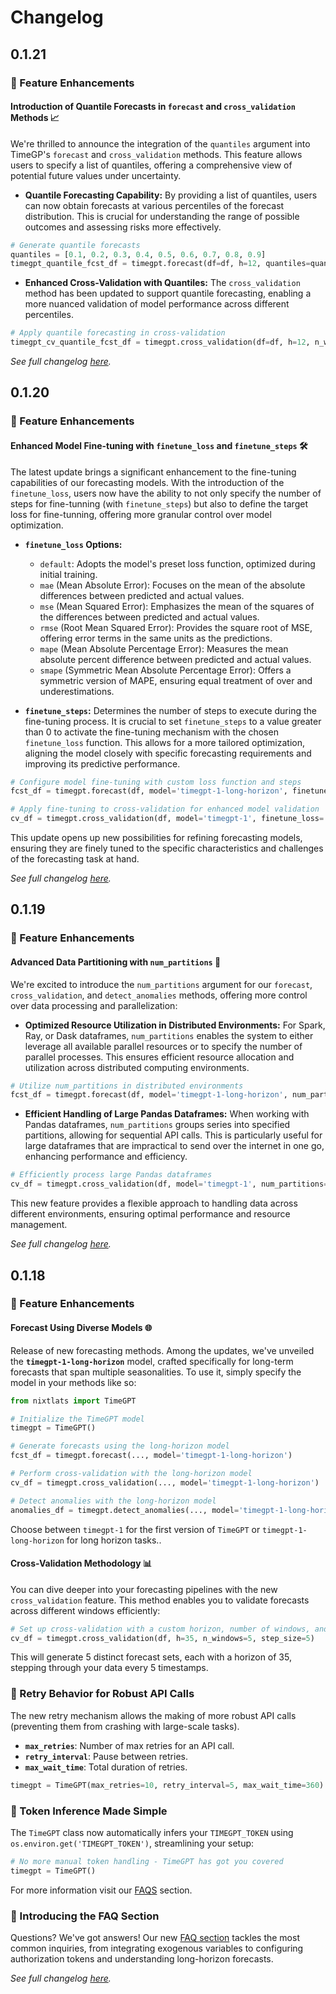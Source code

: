 # Changelog

## 0.1.21

### 🚀 Feature Enhancements

#### Introduction of Quantile Forecasts in `forecast` and `cross_validation` Methods 📈

We're thrilled to announce the integration of the `quantiles` argument into TimeGP's `forecast` and `cross_validation` methods. This feature allows users to specify a list of quantiles, offering a comprehensive view of potential future values under uncertainty.

- **Quantile Forecasting Capability:**
  By providing a list of quantiles, users can now obtain forecasts at various percentiles of the forecast distribution. This is crucial for understanding the range of possible outcomes and assessing risks more effectively.

``` python
# Generate quantile forecasts
quantiles = [0.1, 0.2, 0.3, 0.4, 0.5, 0.6, 0.7, 0.8, 0.9]
timegpt_quantile_fcst_df = timegpt.forecast(df=df, h=12, quantiles=quantiles, ...)
```

- **Enhanced Cross-Validation with Quantiles:**
  The `cross_validation` method has been updated to support quantile forecasting, enabling a more nuanced validation of model performance across different percentiles.

``` python
# Apply quantile forecasting in cross-validation
timegpt_cv_quantile_fcst_df = timegpt.cross_validation(df=df, h=12, n_windows=5, quantiles=quantiles, ...)
```

*See full changelog [here](https://github.com/Nixtla/nixtla/releases/v0.1.21).*

## 0.1.20

### 🚀 Feature Enhancements

#### Enhanced Model Fine-tuning with `finetune_loss` and `finetune_steps` 🛠️

The latest update brings a significant enhancement to the fine-tuning capabilities of our forecasting models. With the introduction of the `finetune_loss`, users now have the ability to not only specify the number of steps for fine-tunning (with `finetune_steps`) but also to define the target loss for fine-tunning, offering more granular control over model optimization.

- **`finetune_loss` Options:**
  - `default`: Adopts the model's preset loss function, optimized during initial training.
  - `mae` (Mean Absolute Error): Focuses on the mean of the absolute differences between predicted and actual values.
  - `mse` (Mean Squared Error): Emphasizes the mean of the squares of the differences between predicted and actual values.
  - `rmse` (Root Mean Squared Error): Provides the square root of MSE, offering error terms in the same units as the predictions.
  - `mape` (Mean Absolute Percentage Error): Measures the mean absolute percent difference between predicted and actual values.
  - `smape` (Symmetric Mean Absolute Percentage Error): Offers a symmetric version of MAPE, ensuring equal treatment of over and underestimations.

- **`finetune_steps`:** Determines the number of steps to execute during the fine-tuning process. It is crucial to set `finetune_steps` to a value greater than 0 to activate the fine-tuning mechanism with the chosen `finetune_loss` function. This allows for a more tailored optimization, aligning the model closely with specific forecasting requirements and improving its predictive performance.

``` python
# Configure model fine-tuning with custom loss function and steps
fcst_df = timegpt.forecast(df, model='timegpt-1-long-horizon', finetune_loss='mape', finetune_steps=50)

# Apply fine-tuning to cross-validation for enhanced model validation
cv_df = timegpt.cross_validation(df, model='timegpt-1', finetune_loss='smape', finetune_steps=50)
```

This update opens up new possibilities for refining forecasting models, ensuring they are finely tuned to the specific characteristics and challenges of the forecasting task at hand.

*See full changelog [here](https://github.com/Nixtla/nixtla/releases/v0.1.20).*

## 0.1.19

### 🚀 Feature Enhancements

#### Advanced Data Partitioning with `num_partitions` 🔄

We're excited to introduce the `num_partitions` argument for our `forecast`, `cross_validation`, and `detect_anomalies` methods, offering more control over data processing and parallelization:

- **Optimized Resource Utilization in Distributed Environments:** For Spark, Ray, or Dask dataframes, `num_partitions` enables the system to either leverage all available parallel resources or to specify the number of parallel processes. This ensures efficient resource allocation and utilization across distributed computing environments.

``` python
# Utilize num_partitions in distributed environments
fcst_df = timegpt.forecast(df, model='timegpt-1-long-horizon', num_partitions=10)
```

- **Efficient Handling of Large Pandas Dataframes:** When working with Pandas dataframes, `num_partitions` groups series into specified partitions, allowing for sequential API calls. This is particularly useful for large dataframes that are impractical to send over the internet in one go, enhancing performance and efficiency.

``` python
# Efficiently process large Pandas dataframes
cv_df = timegpt.cross_validation(df, model='timegpt-1', num_partitions=5)
```

This new feature provides a flexible approach to handling data across different environments, ensuring optimal performance and resource management.

*See full changelog [here](https://github.com/Nixtla/nixtla/releases/v0.1.19).*

## 0.1.18

### 🚀 Feature Enhancements

#### Forecast Using Diverse Models 🌐

Release of new forecasting methods. Among the updates, we've unveiled the **`timegpt-1-long-horizon`** model, crafted specifically for long-term forecasts that span multiple seasonalities. To use it, simply specify the model in your methods like so:

``` python
from nixtlats import TimeGPT

# Initialize the TimeGPT model
timegpt = TimeGPT()

# Generate forecasts using the long-horizon model
fcst_df = timegpt.forecast(..., model='timegpt-1-long-horizon')

# Perform cross-validation with the long-horizon model
cv_df = timegpt.cross_validation(..., model='timegpt-1-long-horizon')

# Detect anomalies with the long-horizon model
anomalies_df = timegpt.detect_anomalies(..., model='timegpt-1-long-horizon')
```

Choose between `timegpt-1` for the first version of `TimeGPT` or `timegpt-1-long-horizon` for long horizon tasks..

#### Cross-Validation Methodology 📊

You can dive deeper into your forecasting pipelines with the new `cross_validation` feature. This method enables you to validate forecasts across different windows efficiently:

``` python
# Set up cross-validation with a custom horizon, number of windows, and step size
cv_df = timegpt.cross_validation(df, h=35, n_windows=5, step_size=5)
```

This will generate 5 distinct forecast sets, each with a horizon of 35, stepping through your data every 5 timestamps.

### 🔁 Retry Behavior for Robust API Calls 

The new retry mechanism allows the making of more robust API calls (preventing them from crashing with large-scale tasks).

- **`max_retries`**: Number of max retries for an API call.
- **`retry_interval`**: Pause between retries.
- **`max_wait_time`**:  Total duration of retries.

``` python
timegpt = TimeGPT(max_retries=10, retry_interval=5, max_wait_time=360)
```

### 🔑 Token Inference Made Simple

The `TimeGPT` class now automatically infers your `TIMEGPT_TOKEN` using `os.environ.get('TIMEGPT_TOKEN')`, streamlining your setup:

``` python
# No more manual token handling - TimeGPT has got you covered
timegpt = TimeGPT()
```
For more information visit our [FAQS](https://docs.nixtla.io/docs/faqs#setting-up-your-authentication-token-for-nixtla-sdk) section.

### 📘 Introducing the FAQ Section 

Questions? We've got answers! Our new [FAQ section](https://docs.nixtla.io/docs/faqs) tackles the most common inquiries, from integrating exogenous variables to configuring authorization tokens and understanding long-horizon forecasts.

*See full changelog [here](https://github.com/Nixtla/nixtla/releases/v0.1.18).*



